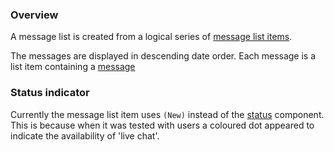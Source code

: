 ### Overview

A message list is created from a logical series of [message list items](message-list--item).

The messages are displayed in descending date order. Each message is a list item containing a [message](message)

### Status indicator
Currently the message list item uses `(New)` instead of the [status](status) component. This is because when it was tested with users a coloured dot appeared to indicate the availability of 'live chat'.
